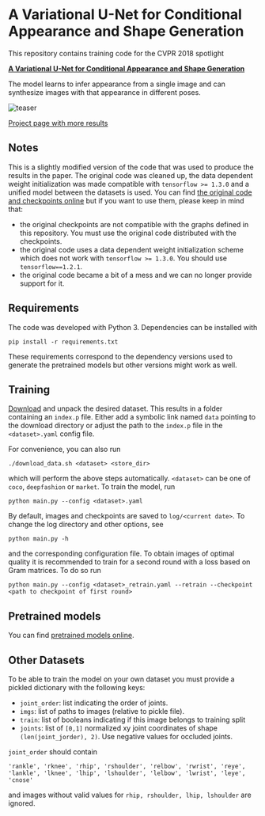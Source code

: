 # A Variational U-Net for Conditional Appearance and Shape Generation

This repository contains training code for the CVPR 2018 spotlight

[**A Variational U-Net for Conditional Appearance and Shape Generation**](https://compvis.github.io/vunet/images/vunet.pdf)

The model learns to infer appearance from a single image and can synthesize
images with that appearance in different poses.

![teaser](assets/cvpr2018_large.gif)

[Project page with more results](https://compvis.github.io/vunet/)

## Notes

This is a slightly modified version of the code that was used to produce the
results in the paper. The original code was cleaned up, the data dependent
weight initialization was made compatible with `tensorflow >= 1.3.0` and a
unified model between the datasets is used. You can find [the original code and
checkpoints online](http://129.206.117.181:8080/runs) but if you want to use
them, please keep in mind that:

- the original checkpoints are not compatible with the graphs defined in this
  repository. You must use the original code distributed with the checkpoints.
- the original code uses a data dependent weight initialization scheme which
  does not work with `tensorflow >= 1.3.0`. You should use `tensorflow==1.2.1`.
- the original code became a bit of a mess and we can no longer provide support for
  it.

## Requirements

The code was developed with Python 3. Dependencies can be installed with

    pip install -r requirements.txt

These requirements correspond to the dependency versions used to generate the
pretrained models but other versions might work as well.

## Training

[Download](http://129.206.117.181:8080/) and unpack the desired dataset.
This results in a folder containing an `index.p` file. Either add a symbolic
link named `data` pointing to the download directory or adjust the path to
the `index.p` file in the `<dataset>.yaml` config file.

For convenience, you can also run

    ./download_data.sh <dataset> <store_dir>

which will perform the above steps automatically. `<dataset>` can be one of
`coco`, `deepfashion` or `market`. To train the model, run

    python main.py --config <dataset>.yaml

By default, images and checkpoints are saved to `log/<current date>`. To
change the log directory and other options, see

    python main.py -h

and the corresponding configuration file. To obtain images of optimal
quality it is recommended to train for a second round with a loss based on
Gram matrices. To do so run

    python main.py --config <dataset>_retrain.yaml --retrain --checkpoint <path to checkpoint of first round>


## Pretrained models

You can find [pretrained models
online](http://129.206.117.181:8080/pretrained_checkpoints).


## Other Datasets

To be able to train the model on your own dataset you must provide a pickled
dictionary with the following keys:

- `joint_order`: list indicating the order of joints. 
- `imgs`: list of paths to images (relative to pickle file).
- `train`: list of booleans indicating if this image belongs to training split
- `joints`: list of `[0,1]` normalized xy joint coordinates of shape `(len(joint_jorder), 2)`. Use negative values for occluded joints.

`joint_order` should contain

    'rankle', 'rknee', 'rhip', 'rshoulder', 'relbow', 'rwrist', 'reye', 'lankle', 'lknee', 'lhip', 'lshoulder', 'lelbow', 'lwrist', 'leye', 'cnose'

and images without valid values for `rhip, rshoulder, lhip, lshoulder` are
ignored.
